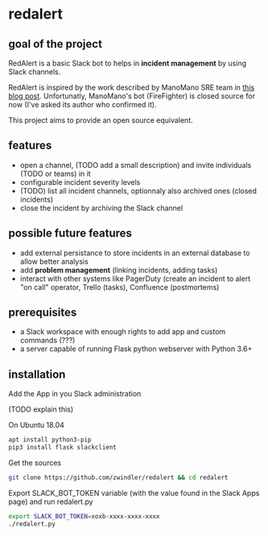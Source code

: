 # redalert

## goal of the project

RedAlert is a basic Slack bot to helps in **incident management** by using Slack channels.

RedAlert is inspired by the work described by ManoMano SRE team in [this blog post](https://medium.com/manomano-tech/incident-management-with-a-bot-7e80deb5b5e5). Unfortunatly, ManoMano's bot (FireFighter) is closed source for now (I've asked its author who confirmed it).

This project aims to provide an open source equivalent.

## features

* open a channel, (TODO add a small description) and invite individuals (TODO or teams) in it
* configurable incident severity levels
* (TODO) list all incident channels, optionnaly also archived ones (closed incidents)
* close the incident by archiving the Slack channel

## possible future features

* add external persistance to store incidents in an external database to allow better analysis
* add **problem management** (linking incidents, adding tasks)
* interact with other systems like PagerDuty (create an incident to alert "on call" operator, Trello (tasks), Confluence (postmortems)

## prerequisites

* a Slack workspace with enough rights to add app and custom commands (???)
* a server capable of running Flask python webserver with Python 3.6+

## installation

Add the App in you Slack administration

(TODO explain this)

On Ubuntu 18.04

```bash
apt install python3-pip
pip3 install flask slackclient
```

Get the sources

```bash
git clone https://github.com/zwindler/redalert && cd redalert
```

Export SLACK\_BOT\_TOKEN variable (with the value found in the Slack Apps page) and run redalert.py

```bash
export SLACK_BOT_TOKEN=xoxb-xxxx-xxxx-xxxx
./redalert.py
```
